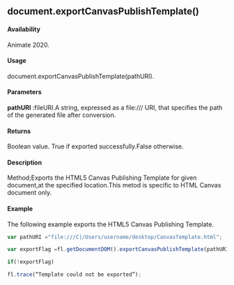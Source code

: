 ## document.exportCanvasPublishTemplate()

#### Availability

Animate 2020.

#### Usage
document.exportCanvasPublishTemplate(pathURI).

#### Parameters

**pathURI** :fileURI.A string, expressed as a file:/// URI, that specifies the path of the generated file after conversion.

#### Returns

Boolean value.
True if exported successfully.False otherwise.

#### Description

Method;Exports the HTML5 Canvas Publishing Template for given document,at the specified location.This metod is specific to HTML Canvas document only.

#### Example
The following example exports the HTML5 Canvas Publishing Template.

```javascript
var pathURI ="file:///C|/Users/username/desktop/CanvasTemplate.html";

var exportFlag =fl.getDocumentDOM().exportCanvasPublishTemplate(pathURI);

if(!exportFlag)

fl.trace(“Template could not be exported”);

```


